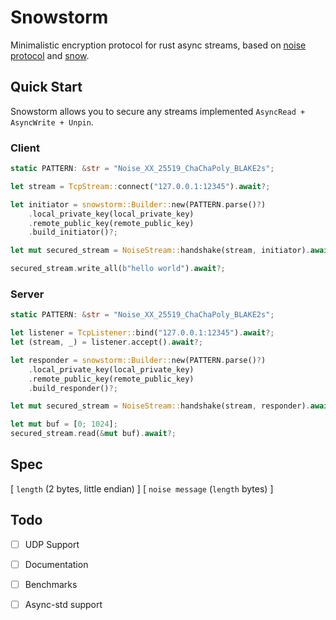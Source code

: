 # Snowstorm

Minimalistic encryption protocol for rust async streams, based on [noise protocol](http://www.noiseprotocol.org/) and [snow](https://crates.io/crates/snow).

## Quick Start

Snowstorm allows you to secure any streams implemented `AsyncRead + AsyncWrite + Unpin`.

### Client 

```rust
static PATTERN: &str = "Noise_XX_25519_ChaChaPoly_BLAKE2s";

let stream = TcpStream::connect("127.0.0.1:12345").await?;

let initiator = snowstorm::Builder::new(PATTERN.parse()?)
    .local_private_key(local_private_key)
    .remote_public_key(remote_public_key)
    .build_initiator()?;

let mut secured_stream = NoiseStream::handshake(stream, initiator).await?;

secured_stream.write_all(b"hello world").await?;
```

### Server

```rust
static PATTERN: &str = "Noise_XX_25519_ChaChaPoly_BLAKE2s";

let listener = TcpListener::bind("127.0.0.1:12345").await?;
let (stream, _) = listener.accept().await?;

let responder = snowstorm::Builder::new(PATTERN.parse()?)
    .local_private_key(local_private_key)
    .remote_public_key(remote_public_key)
    .build_responder()?;

let mut secured_stream = NoiseStream::handshake(stream, responder).await?;

let mut buf = [0; 1024];
secured_stream.read(&mut buf).await?;

```

## Spec

[ `length` (2 bytes, little endian) ] [ `noise message` (`length` bytes) ]

## Todo

- [ ] UDP Support
- [ ] Documentation
- [ ] Benchmarks
- [ ] Async-std support

